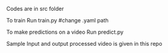 Codes are in src folder

To train Run train.py #change .yaml path

To make predictions on a video Run predict.py 

Sample Input and output processed video is given in this repo
